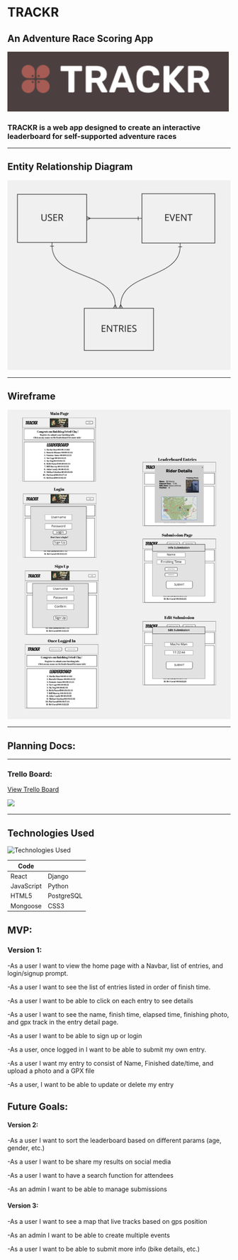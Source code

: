 # TRACKR
## An Adventure Race Scoring App

<img width="500px" src='img/logo.png'> 

### TRACKR is a web app designed to create an interactive leaderboard for self-supported adventure races
---
## Entity Relationship Diagram

<img width="600px" src='img/erd.png'> 

---
## Wireframe

<img width="600px" src='img/wireframe.png'> 


---

## Planning Docs:
---

### Trello Board:

[View Trello Board](https://trello.com/b/Od0prVVK/race-tracker)

<img width="500px" src='readme_img/trello.png'>

---

## Technologies Used

![Technologies Used](https://skillicons.dev/icons?i=react,django,python,postgresql,js,html,css)

| Code       |           |
| ---------- | --------- |
| React      | Django    |
| JavaScript | Python    |
| HTML5      | PostgreSQL|
| Mongoose   | CSS3      |


## MVP:

### Version 1:
-As a user I want to view the home page with a Navbar, list of entries, and login/signup prompt.

-As a user I want to see the list of entries listed in order of finish time.

-As a user I want to be able to click on each entry to see details

-As a user I want to see the name, finish time, elapsed time, finishing photo, and gpx track in the entry detail page.

-As a user I want to be able to sign up or login

-As a user, once logged in I want to be able to submit my own entry.

-As a user I want my entry to consist of Name, Finished date/time, and upload a photo and a GPX file

-As a user, I want to be able to update or delete my entry


## Future Goals:

#### Version 2:

-As a user I want to sort the leaderboard based on different params (age, gender, etc.)

-As a user I want to be share my results on social media

-As a user I want to have a search function for attendees

-As an admin I want to be able to manage submissions

#### Version 3:

-As a user I want to see a map that live tracks based on gps position

-As an admin I want to be able to create multiple events

-As a user I want to be able to submit more info (bike details, etc.)